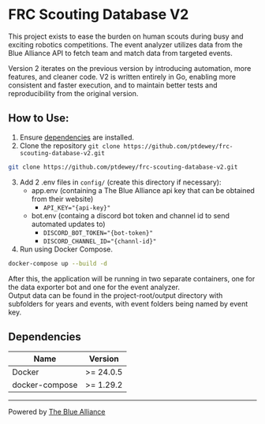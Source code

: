 # FRC Scouting Database V2

This project exists to ease the burden on human scouts during busy and exciting robotics competitions.
The event analyzer utilizes data from the Blue Alliance API to fetch team and match data from targeted events.

Version 2 iterates on the previous version by introducing automation, more features, and cleaner code.
V2 is written entirely in Go, enabling more consistent and faster execution, and to maintain better tests and reproducibility from the original version.

## How to Use:

1. Ensure [dependencies](#Dependencies) are installed.
2. Clone the repository `git clone https://github.com/ptdewey/frc-scouting-database-v2.git`
```bash
git clone https://github.com/ptdewey/frc-scouting-database-v2.git
```
3. Add 2 .env files in `config/` (create this directory if necessary):
    - app.env (containing a The Blue Alliance api key that can be obtained from their website)
        - `API_KEY="{api-key}"`
    - bot.env (containg a discord bot token and channel id to send automated updates to) 
        - `DISCORD_BOT_TOKEN="{bot-token}"`
        - `DISCORD_CHANNEL_ID="{channl-id}"`
4. Run using Docker Compose.
```bash
docker-compose up --build -d
```

After this, the application will be running in two separate containers, one for the data exporter bot and one for the event analyzer.  
Output data can be found in the project-root/output directory with subfolders for years and events, with event folders being named by event key.

<!-- TODO: data dictionary -->

## Dependencies

| Name              | Version    |
| ------------------|------------|
| Docker            | >= 24.0.5  |
| docker-compose    | >= 1.29.2  |


---

Powered by [The Blue Alliance](https://thebluealliance.com/)
